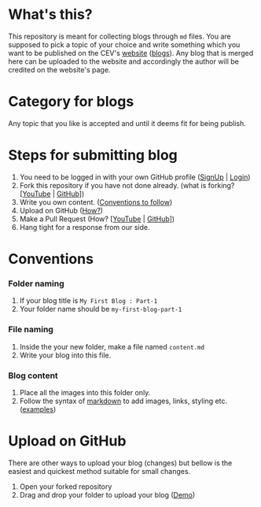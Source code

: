 # What's this?
This repository is meant for collecting blogs through `md` files. You are supposed to pick a topic of your choice and write something which you want to be published on the CEV's [website](https://www.cevgroup.org) ([blogs]()). Any blog that is merged here can be uploaded to the website and accordingly the author will be credited on the website's page.

# Category for blogs
Any topic that you like is accepted and until it deems fit for being publish.

# Steps for submitting blog
1. You need to be logged in with your own GitHub profile ([SignUp](https://github.com/join) | [Login](https://github.com/login))
2. Fork this repository if you have not done already. (what is forking? [[YouTube](https://www.youtube.com/watch?v=f5grYMXbAV0&t=26) | [GitHub](https://help.github.com/en/github/getting-started-with-github/fork-a-repo#fork-an-example-repository)])
3. Write you own content. ([Conventions to follow](https://github.com/cutting-edge-visionaries/HacktoberFest/tree/master#conventions))
4. Upload on GitHub ([How?](https://github.com/cutting-edge-visionaries/HacktoberFest/tree/master#upload-on-github))
5. Make a Pull Request (How? [[YouTube](https://www.youtube.com/watch?v=D9CfagSgdVo&t=291) | [GitHub](https://help.github.com/en/github/collaborating-with-issues-and-pull-requests/creating-a-pull-request#creating-the-pull-request)])
6. Hang tight for a response from our side.

# Conventions
### Folder naming
1. If your blog title is `My First Blog : Part-1`
2. Your folder name should be `my-first-blog-part-1`
### File naming
1. Inside the your new folder, make a file named `content.md`
2. Write your blog into this file.
### Blog content
1. Place all the images into this folder only.
2. Follow the syntax of [markdown](https://guides.github.com/features/mastering-markdown/) to add images, links, styling etc. ([examples](https://guides.github.com/features/mastering-markdown/#examples))

# Upload on GitHub
There are other ways to upload your blog (changes) but bellow is the easiest and quickest method suitable for small changes.
1. Open your forked repository
2. Drag and drop your folder to upload your blog ([Demo](https://www.youtube.com/watch?v=wXGa0bDvFWA&t=136))
